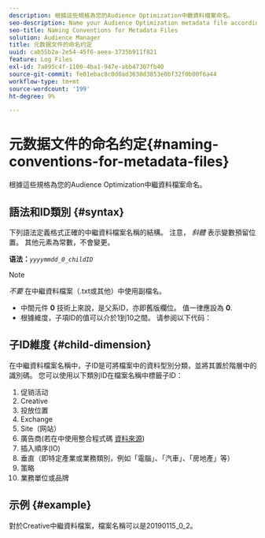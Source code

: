 ```yaml
---
description: 根據這些規格為您的Audience Optimization中繼資料檔案命名。
seo-description: Name your Audience Optimization metadata file according to these specifications.
seo-title: Naming Conventions for Metadata Files
solution: Audience Manager
title: 元数据文件的命名约定
uuid: cab55b2a-2e54-45f6-aeea-3735b911f821
feature: Log Files
exl-id: 7a895c4f-1100-4ba1-947e-abb47307fb40
source-git-commit: fe01ebac8c0d0ad3630d3853e0bf32f0b00f6a44
workflow-type: tm+mt
source-wordcount: '199'
ht-degree: 9%

---
```


# 元数据文件的命名约定{#naming-conventions-for-metadata-files}

根據這些規格為您的Audience Optimization中繼資料檔案命名。

## 語法和ID類別 {#syntax}

下列語法定義格式正確的中繼資料檔案名稱的結構。 注意， *斜體* 表示變數預留位置。 其他元素為常數，不會變更。

**语法：***`yyyymmdd_0_childID`*

>[!NOTE]
>
>*不要* 在中繼資料檔案（.txt或其他）中使用副檔名。

<!--In the name syntax, you'll notice a parent ID variable. Don't confuse it with the parent ID used in the [metadata file contents](../../../reporting/audience-optimization-reports/metadata-files-intro/metadata-file-contents.md). These 2 variables seem similar, but they represent different things:-->

* 中間元件 **0** 技術上來說，是父系ID，亦即舊版欄位。 值一律應設為 **0**.
* 根據維度，子項ID的值可以介於1到10之間。 请参阅以下代码：

## 子ID維度 {#child-dimension}

在中繼資料檔案名稱中，子ID是可將檔案中的資料型別分類，並將其置於階層中的識別碼。 您可以使用以下類別ID在檔案名稱中標籤子ID：

1. 促销活动
1. Creative
1. 投放位置
1. Exchange
1. Site（网站）
1. 廣告商(若在中使用整合程式碼 [資料來源](../../../features/manage-datasources.md#details))
1. 插入順序(IO)
1. 垂直（即特定產業或業務類別，例如「電腦」、「汽車」、「房地產」等）
1. 策略
1. 業務單位或品牌

## 示例 {#example}

對於Creative中繼資料檔案，檔案名稱可以是20190115_0_2。

<!--Let's take a look at how you would use these IDs in a metadata file name. As an example, say your data file consists of campaign creatives. In this case, the campaign is a parent object and the creatives are child objects because they belong to, or are contained by, the campaign. As a result, you'd choose the following IDs for the metadata file name:

* Parent ID: `1` 
* Child ID: `2`

Your metadata file name would look like this: `20150827_1_2`

Sometimes, you might have data that does not belong to a parent object. Whenever this is the case, select ID 0 for the parent ID. In this case, your file title would look like this: `20150827_0_2`. -->

